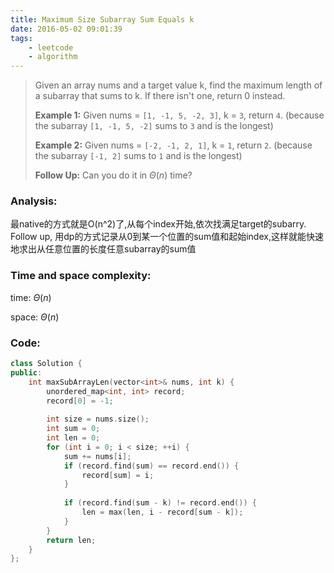 ```yaml
---
title: Maximum Size Subarray Sum Equals k
date: 2016-05-02 09:01:39
tags: 
    - leetcode
    - algorithm
---
```

>Given an array nums and a target value k, find the maximum length of a subarray that sums to k. If there isn't one, return 0 instead.
>
>**Example 1:**
>Given nums = `[1, -1, 5, -2, 3]`, k = `3`,
>return `4`. (because the subarray `[1, -1, 5, -2]` sums to `3` and is the longest)
>
>**Example 2:**
>Given nums = `[-2, -1, 2, 1]`, k = `1`,
>return `2`. (because the subarray `[-1, 2]` sums to `1` and is the longest)
>
>**Follow Up:**
>Can you do it in $\Theta (n)$ time?
<!-- more -->
### Analysis:
最native的方式就是O(n^2)了,从每个index开始,依次找满足target的subarry.
Follow up, 用dp的方式记录从0到某一个位置的sum值和起始index,这样就能快速地求出从任意位置的长度任意subarray的sum值
### Time and space complexity:
time: $\Theta (n)$

space: $\Theta (n)$
### Code:
```cpp
class Solution {
public:
    int maxSubArrayLen(vector<int>& nums, int k) {
        unordered_map<int, int> record;
        record[0] = -1;
        
        int size = nums.size();
        int sum = 0;
        int len = 0;
        for (int i = 0; i < size; ++i) {
            sum += nums[i];
            if (record.find(sum) == record.end()) {
                record[sum] = i;
            }
            
            if (record.find(sum - k) != record.end()) {
                len = max(len, i - record[sum - k]);
            }
        }
        return len;
    }
};
```